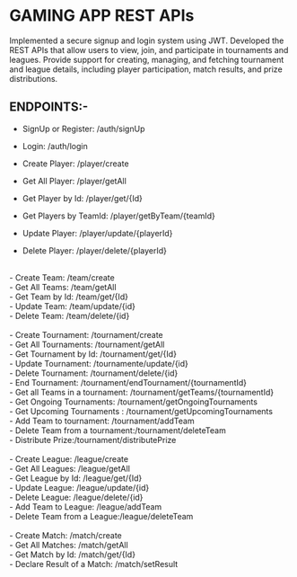 # GAMING APP REST APIs

Implemented a secure signup and login system using JWT.
Developed the REST APIs that allow users to view, join, and participate in tournaments and leagues.
Provide support for creating, managing, and fetching tournament and league details, including player participation, match results, and prize distributions.

## ENDPOINTS:-

- SignUp or Register: /auth/signUp<br/>
- Login: /auth/login<br/>

- Create Player: /player/create<br/>
- Get All Player: /player/getAll<br/>
- Get Player by Id: /player/get/{Id}<br/>
- Get Players by TeamId: /player/getByTeam/{teamId}<br/>
- Update Player: /player/update/{playerId}<br/>
- Delete Player: /player/delete/{playerId}<br/>
<br/>
- Create Team: /team/create<br/>
- Get All Teams: /team/getAll<br/>
- Get Team by Id: /team/get/{Id}<br/>
- Update Team: /team/update/{id}<br/>
- Delete Team: /team/delete/{id}<br/>
<br/>
- Create Tournament: /tournament/create<br/>
- Get All Tournaments: /tournament/getAll<br/>
- Get Tournament by Id: /tournament/get/{Id}<br/>
- Update Tournament: /tournamente/update/{id}<br/>
- Delete Tournament: /tournament/delete/{id}<br/>
- End Tournament: /tournament/endTournament/{tournamentId}<br/>
- Get all Teams in a tournament: /tournament/getTeams/{tournamentId}<br/>
- Get Ongoing Tournaments: /tournament/getOngoingTournaments<br/>
- Get Upcoming Tournaments : /tournament/getUpcomingTournaments<br/>
- Add Team to tournament: /tournament/addTeam<br/>
- Delete Team from a tournament:/tournament/deleteTeam<br/>
- Distribute Prize:/tournament/distributePrize<br/>
<br/>
- Create League: /league/create<br/>
- Get All Leagues: /league/getAll<br/>
- Get League by Id: /league/get/{Id}<br/>
- Update League: /league/update/{id}<br/>
- Delete League: /league/delete/{id}<br/>
- Add Team to League: /league/addTeam<br/>
- Delete Team from a League:/league/deleteTeam<br/>
<br/>
- Create Match: /match/create<br/>
- Get All Matches: /match/getAll<br/>
- Get Match by Id: /match/get/{Id}<br/>
- Declare Result of a Match: /match/setResult<br/>
